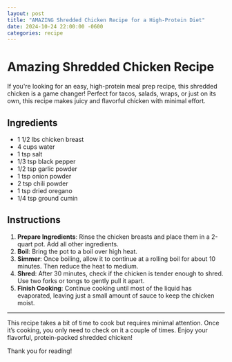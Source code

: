 ```yaml
---
layout: post
title: "AMAZING Shredded Chicken Recipe for a High-Protein Diet"
date: 2024-10-24 22:00:00 -0600
categories: recipe
---
```


# Amazing Shredded Chicken Recipe

If you're looking for an easy, high-protein meal prep recipe, this shredded chicken is a game changer! Perfect for tacos, salads, wraps, or just on its own, this recipe makes juicy and flavorful chicken with minimal effort.

## Ingredients
- 1 1/2 lbs chicken breast
- 4 cups water
- 1 tsp salt
- 1/3 tsp black pepper
- 1/2 tsp garlic powder
- 1 tsp onion powder
- 2 tsp chili powder
- 1 tsp dried oregano
- 1/4 tsp ground cumin

## Instructions
1. **Prepare Ingredients**: Rinse the chicken breasts and place them in a 2-quart pot. Add all other ingredients.
2. **Boil**: Bring the pot to a boil over high heat.
3. **Simmer**: Once boiling, allow it to continue at a rolling boil for about 10 minutes. Then reduce the heat to medium.
4. **Shred**: After 30 minutes, check if the chicken is tender enough to shred. Use two forks or tongs to gently pull it apart.
5. **Finish Cooking**: Continue cooking until most of the liquid has evaporated, leaving just a small amount of sauce to keep the chicken moist.

---

This recipe takes a bit of time to cook but requires minimal attention. Once it’s cooking, you only need to check on it a couple of times. Enjoy your flavorful, protein-packed shredded chicken!

Thank you for reading!

